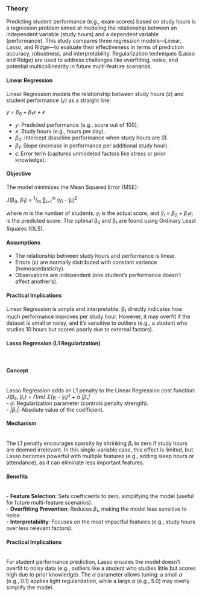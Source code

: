 <h3>Theory</h3>

<p>Predicting student performance (e.g., exam scores) based on study hours is a regression problem aimed at modeling the relationship between an independent variable (study hours) and a dependent variable (performance). This study compares three regression models—Linear, Lasso, and Ridge—to evaluate their effectiveness in terms of prediction accuracy, robustness, and interpretability. Regularization techniques (Lasso and Ridge) are used to address challenges like overfitting, noise, and potential multicollinearity in future multi-feature scenarios.</p>
<h4>Linear Regression</h4>
<p>Linear Regression models the relationship between study hours (<i>x</i>) and student performance (<i>y</i>) as a straight line:</p>
<p><i>y = β<sub>0</sub> + β<sub>1</sub>x + ϵ</i></p>
<ul>
  <li><i>y</i>: Predicted performance (e.g., score out of 100).</li>
  <li><i>x</i>: Study hours (e.g., hours per day).</li>
  <li><i>β<sub>0</sub></i>: Intercept (baseline performance when study hours are 0).</li>
  <li><i>β<sub>1</sub></i>: Slope (increase in performance per additional study hour).</li>
  <li><i>ϵ</i>: Error term (captures unmodeled factors like stress or prior knowledge).</li>
</ul>
<h4>Objective</h4>
<p>The model minimizes the Mean Squared Error (MSE):</p>
<p>

  J(β<sub>0</sub>, β<sub>1</sub>) = 
  <sup>1</sup>/<sub>m</sub> &sum;<sub>i=1</sub><sup>m</sup> (y<sub>i</sub> - ŷ<sub>i</sub>)<sup>2</sup>
</p>
<p>
  where <i>m</i> is the number of students, <i>y<sub>i</sub></i> is the actual score, and 
  <i>ŷ<sub>i</sub> = β<sub>0</sub> + β<sub>1</sub>x<sub>i</sub></i> is the predicted score. 
  The optimal β<sub>0</sub> and β<sub>1</sub> are found using Ordinary Least Squares (OLS).
</p>

<h4> Assumptions</h4>
<ul>
  <li>The relationship between study hours and performance is linear.</li>
  <li>Errors (ε) are normally distributed with constant variance (homoscedasticity).</li>
  <li>Observations are independent (one student’s performance doesn’t affect another’s).</li>
</ul>

<h4> Practical Implications</h4>
<p>
  Linear Regression is simple and interpretable: β<sub>1</sub> directly indicates how much 
  performance improves per study hour. However, it may overfit if the dataset is small or noisy, 
  and it’s sensitive to outliers (e.g., a student who studies 10 hours but scores poorly due to 
  external factors).
</p>
<h4><b>Lasso Regression (L1 Regularization)</b></h4><br>
<b><h4>Concept</h4></b><br>
Lasso Regression adds an L1 penalty to the Linear Regression cost function:<br>
<i>J(β₀, β₁) = (1/m) Σ(yᵢ - ŷᵢ)² + α |β₁|</i><br>
- <i>α</i>: Regularization parameter (controls penalty strength).<br>
- <i>|β₁|</i>: Absolute value of the coefficient.<br>
<b><h4> Mechanism</h4></b><br>
The L1 penalty encourages sparsity by shrinking <i>β₁</i> to zero if study hours are deemed irrelevant. In this single-variable case, this effect is limited, but Lasso becomes powerful with multiple features (e.g., adding sleep hours or attendance), as it can eliminate less important features.<br>
<b> <h4>Benefits</h4></b><br>
- <b>Feature Selection</b>: Sets coefficients to zero, simplifying the model (useful for future multi-feature scenarios).<br>
- <b>Overfitting Prevention</b>: Reduces <i>β₁</i>, making the model less sensitive to noise.<br>
- <b>Interpretability</b>: Focuses on the most impactful features (e.g., study hours over less relevant factors).<br>
<b><h4>Practical Implications</h4></b><br>
For student performance prediction, Lasso ensures the model doesn’t overfit to noisy data (e.g., outliers like a student who studies little but scores high due to prior knowledge). The <i>α</i> parameter allows tuning: a small <i>α</i> (e.g., 0.1) applies light regularization, while a large <i>α</i> (e.g., 5.0) may overly simplify the model.</p>
